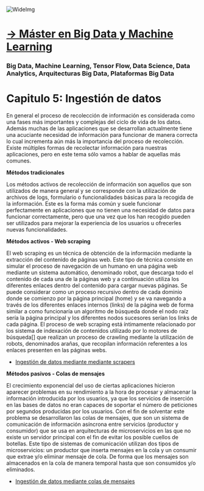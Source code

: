 ![WideImg](https://fictizia.com/img/github/Fictizia-plan-estudios-github.jpg)

# [→ Máster en Big Data y Machine Learning](https://fictizia.com/formacion/master-big-data)
### Big Data, Machine Learning, Tensor Flow, Data Science, Data Analytics, Arquitecturas Big Data, Plataformas Big Data

# Capitulo 5: Ingestión de datos

En general el proceso de recolección de información es considerada como una fases más importantes y complejas del ciclo de vida de los datos. Además muchas de las aplicaciones que se desarrollan actualmente tiene una acuciante necesidad de información para funcionar de manera correcta lo cual incrementa aún más la importancia del proceso de recolección. Existe múltiples formas de recolectar información para nuestras aplicaciones, pero en este tema sólo vamos a hablar de aquellas más comunes. 

**Métodos tradicionales**

Los métodos activos de recolección de información son aquellos que son utilizados de manera general y se corresponde con la utilización de archivos de logs, formulario o funcionalidades básicas para la recogida de la información. Este es la forma más común y suele funcionar perfectamente en aplicaciones que no tienen una necesidad de datos para funcionar correctamente, pero que una vez que los han recogido pueden ser utilizados para mejorar la experiencia de los usuarios u ofrecerles nuevas funcionalidades. 

**Métodos activos - Web scraping**

El web scraping es un técnica de obtención de la información mediante la extracción del contenido de páginas web. Este tipo de técnica consiste en simular el proceso de navegación de un humano en una página web mediante un sistema automático, denominado robot, que descarga todo el contenido de cada una de la páginas web y a continuación utiliza los diferentes enlaces dentro del contenido para cargar nuevas páginas. Se puede considerar como un proceso recursivo dentro de cada dominio donde se comienzo por la página principal (home) y se va navegando a través de los diferentes enlaces internos (links) de la página web de forma similar a como funcionaría un algoritmo de búsqueda donde el nodo raíz sería la página principal y los diferentes nodos sucesores serían los links de cada página. El proceso de web scraping está íntimamente relacionado por los sistema de indexación de contenidos utilizado por lo motores de búsqueda[] que realizan un proceso de crawling mediante la utilización de robots, denominados arañas, que recopilan información referentes a los enlaces presenten en las páginas webs.

- [Ingestión de datos mediante mediante scrapers](./clase_1.md)

**Métodos pasivos - Colas de mensajes**

El crecimiento exponencial del uso de ciertas aplicaciones hicieron aparecer problemas en su rendimiento a la hora de procesar y almacenar la información introducida por los usuarios, ya que los servicios de inserción en las bases de datos no eran capaces de soportar el número de peticiones por segundos producidas por los usuarios. Con el fin de solventar este problema se desarrollaron las colas de mensajes, que son un sistema de comunicación de información asíncrona entre servicios (productor y consumidor) que se usa en arquitecturas de microservicios en las que no existe un servidor principal con el fin de evitar los posible cuellos de botellas. Este tipo de sistemas de comunicación utilizan dos tipos de microservicios: un productor que inserta mensajes en la cola y un consumir que extrae y/o eliminar mensaje de cola. De forma que los mensajes son almacenados en la cola de manera temporal hasta que son consumidos y/o eliminados.

- [Ingestión de datos mediante colas de mensajes](./clase_2.md)
